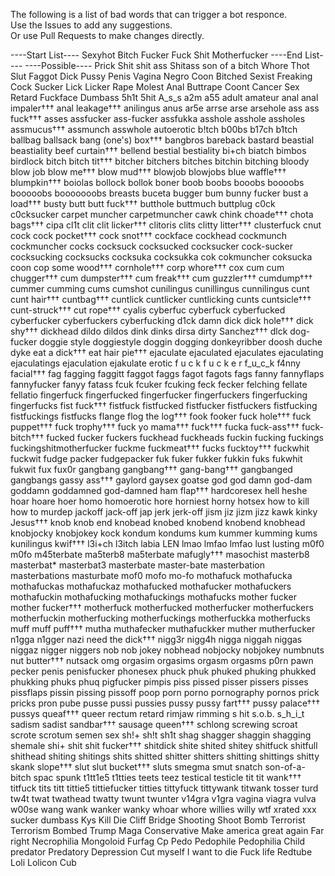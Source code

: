 The following is a list of bad words that can trigger a bot responce.<br>
Use the Issues to add any suggestions.<br>
Or use Pull Requests to make changes directly.<p>

----Start List----
Sexyhot
Bitch
Fucker
Fuck
Shit
Motherfucker
----End List----
----Possible----
Prick
Shit
shit ass
Shitass
son of a bitch
Whore
Thot
Slut
Faggot
Dick
Pussy
Penis
Vagina
Negro
Coon
Bitched
Sexist
Freaking
Cock
Sucker
Lick
Licker
Rape
Molest
Anal
Buttrape
Coont
Cancer
Sex
Retard
Fuckface
Dumbass
5h1t
5hit
A_s_s
a2m
a55
adult
amateur
anal
anal impaler†††
anal leakage†††
anilingus
anus
ar5e
arrse
arse
arsehole
ass
ass fuck†††
asses
assfucker
ass-fucker
assfukka
asshole
asshole
assholes
assmucus†††
assmunch
asswhole
autoerotic
b!tch
b00bs
b17ch
b1tch
ballbag
ballsack
bang (one's) box†††
bangbros
bareback
bastard
beastial
beastiality
beef curtain†††
bellend
bestial
bestiality
bi+ch
biatch
bimbos
birdlock
bitch
bitch tit†††
bitcher
bitchers
bitches
bitchin
bitching
bloody
blow job
blow me†††
blow mud†††
blowjob
blowjobs
blue waffle†††
blumpkin†††
boiolas
bollock
bollok
boner
boob
boobs
booobs
boooobs
booooobs
booooooobs
breasts
buceta
bugger
bum
bunny fucker
bust a load†††
busty
butt
butt fuck†††
butthole
buttmuch
buttplug
c0ck
c0cksucker
carpet muncher
carpetmuncher
cawk
chink
choade†††
chota bags†††
cipa
cl1t
clit
clit licker†††
clitoris
clits
clitty litter†††
clusterfuck
cnut
cock
cock pocket†††
cock snot†††
cockface
cockhead
cockmunch
cockmuncher
cocks
cocksuck 
cocksucked 
cocksucker
cock-sucker
cocksucking
cocksucks 
cocksuka
cocksukka
cok
cokmuncher
coksucka
coon
cop some wood†††
cornhole†††
corp whore†††
cox
cum
cum chugger†††
cum dumpster†††
cum freak†††
cum guzzler†††
cumdump†††
cummer
cumming
cums
cumshot
cunilingus
cunillingus
cunnilingus
cunt
cunt hair†††
cuntbag†††
cuntlick 
cuntlicker 
cuntlicking 
cunts
cuntsicle†††
cunt-struck†††
cut rope†††
cyalis
cyberfuc
cyberfuck 
cyberfucked 
cyberfucker
cyberfuckers
cyberfucking 
d1ck
damn
dick
dick hole†††
dick shy†††
dickhead
dildo
dildos
dink
dinks
dirsa
dirty Sanchez†††
dlck
dog-fucker
doggie style
doggiestyle
doggin
dogging
donkeyribber
doosh
duche
dyke
eat a dick†††
eat hair pie†††
ejaculate
ejaculated
ejaculates 
ejaculating 
ejaculatings
ejaculation
ejakulate
erotic
f u c k
f u c k e r
f_u_c_k
f4nny
facial†††
fag
fagging
faggitt
faggot
faggs
fagot
fagots
fags
fanny
fannyflaps
fannyfucker
fanyy
fatass
fcuk
fcuker
fcuking
feck
fecker
felching
fellate
fellatio
fingerfuck 
fingerfucked 
fingerfucker 
fingerfuckers
fingerfucking 
fingerfucks 
fist fuck†††
fistfuck
fistfucked 
fistfucker 
fistfuckers 
fistfucking 
fistfuckings 
fistfucks 
flange
flog the log†††
fook
fooker
fuck hole†††
fuck puppet†††
fuck trophy†††
fuck yo mama†††
fuck†††
fucka
fuck-ass†††
fuck-bitch†††
fucked
fucker
fuckers
fuckhead
fuckheads
fuckin
fucking
fuckings
fuckingshitmotherfucker
fuckme 
fuckmeat†††
fucks
fucktoy†††
fuckwhit
fuckwit
fudge packer
fudgepacker
fuk
fuker
fukker
fukkin
fuks
fukwhit
fukwit
fux
fux0r
gangbang
gangbang†††
gang-bang†††
gangbanged 
gangbangs 
gassy ass†††
gaylord
gaysex
goatse
god
god damn
god-dam
goddamn
goddamned
god-damned
ham flap†††
hardcoresex 
hell
heshe
hoar
hoare
hoer
homo
homoerotic
hore
horniest
horny
hotsex
how to kill
how to murdep
jackoff
jack-off 
jap
jerk
jerk-off 
jism
jiz 
jizm 
jizz
kawk
kinky Jesus†††
knob
knob end
knobead
knobed
knobend
knobend
knobhead
knobjocky
knobjokey
kock
kondum
kondums
kum
kummer
kumming
kums
kunilingus
kwif†††
l3i+ch
l3itch
labia
LEN
lmao
lmfao
lmfao
lust
lusting
m0f0
m0fo
m45terbate
ma5terb8
ma5terbate
mafugly†††
masochist
masterb8
masterbat*
masterbat3
masterbate
master-bate
masterbation
masterbations
masturbate
mof0
mofo
mo-fo
mothafuck
mothafucka
mothafuckas
mothafuckaz
mothafucked 
mothafucker
mothafuckers
mothafuckin
mothafucking 
mothafuckings
mothafucks
mother fucker
mother fucker†††
motherfuck
motherfucked
motherfucker
motherfuckers
motherfuckin
motherfucking
motherfuckings
motherfuckka
motherfucks
muff
muff puff†††
mutha
muthafecker
muthafuckker
muther
mutherfucker
n1gga
n1gger
nazi
need the dick†††
nigg3r
nigg4h
nigga
niggah
niggas
niggaz
nigger
niggers 
nob
nob jokey
nobhead
nobjocky
nobjokey
numbnuts
nut butter†††
nutsack
omg
orgasim 
orgasims 
orgasm
orgasms 
p0rn
pawn
pecker
penis
penisfucker
phonesex
phuck
phuk
phuked
phuking
phukked
phukking
phuks
phuq
pigfucker
pimpis
piss
pissed
pisser
pissers
pisses 
pissflaps
pissin 
pissing
pissoff 
poop
porn
porno
pornography
pornos
prick
pricks 
pron
pube
pusse
pussi
pussies
pussy
pussy fart†††
pussy palace†††
pussys 
queaf†††
queer
rectum
retard
rimjaw
rimming
s hit
s.o.b.
s_h_i_t
sadism
sadist
sandbar†††
sausage queen†††
schlong
screwing
scroat
scrote
scrotum
semen
sex
sh!+
sh!t
sh1t
shag
shagger
shaggin
shagging
shemale
shi+
shit
shit fucker†††
shitdick
shite
shited
shitey
shitfuck
shitfull
shithead
shiting
shitings
shits
shitted
shitter
shitters 
shitting
shittings
shitty 
skank
slope†††
slut
slut bucket†††
sluts
smegma
smut
snatch
son-of-a-bitch
spac
spunk
t1tt1e5
t1tties
teets
teez
testical
testicle
tit
tit wank†††
titfuck
tits
titt
tittie5
tittiefucker
titties
tittyfuck
tittywank
titwank
tosser
turd
tw4t
twat
twathead
twatty
twunt
twunter
v14gra
v1gra
vagina
viagra
vulva
w00se
wang
wank
wanker
wanky
whoar
whore
willies
willy
wtf
xrated
xxx
sucker
dumbass
Kys
Kill
Die
Cliff
Bridge
Shooting
Shoot
Bomb
Terrorist
Terrorism
Bombed
Trump
Maga
Conservative
Make america great again
Far right
Necrophilia
Mongoloid
Furfag
Cp
Pedo
Pedophile
Pedophilia
Child predator
Predatory
Depression
Cut myself
I want to die
Fuck life
Redtube
Loli
Lolicon
Cub
